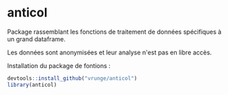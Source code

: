 # anticol

Package rassemblant les fonctions de traitement de données spécifiques à un grand dataframe.

Les données sont anonymisées et leur analyse n'est pas en libre accès.


Installation du package de fontions :

```r
devtools::install_github("vrunge/anticol")
library(anticol)
```

